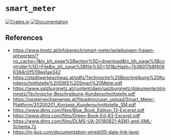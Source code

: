 # `smart_meter`

[![Crates.io](https://img.shields.io/crates/v/smart_meter.svg)](https://crates.io/crates/smart_meter)
[![Documentation](https://docs.rs/smart_meter/badge.svg)](https://docs.rs/smart_meter)

## References

- https://www.tinetz.at/infobereich/smart-meter/anleitungen-fragen-antworten/?no_cache=1&tx_bh_page%5Baction%5D=download&tx_bh_page%5Bcontroller%5D=File&tx_bh_page%5Bfile%5D=101&cHash=7b38017b8f4066394c0f5119ee1ae342
- https://stadtwerkeschwaz.at/pdfs/Technische%20Beschreibung%20Kundenschnittstelle%20SWS%20Smart%20Meter.pdf
- https://www.salzburgnetz.at/content/dam/salzburgnetz/dokumente/stromnetz/Technische-Beschreibung-Kundenschnittstelle.pdf
- https://oesterreichsenergie.at/fileadmin/user_upload/Smart_Meter-Plattform/20200201_Konzept_Kundenschnittstelle_SM.pdf
- https://www.dlms.com/files/Blue_Book_Edition_13-Excerpt.pdf
- https://www.dlms.com/files/Green-Book-Ed-83-Excerpt.pdf
- https://www.dlms.com/files/DLMS-UA-20180821-ASN1-and-XML-Schema.7z
- https://m-bus.com/documentation-wired/05-data-link-layer
